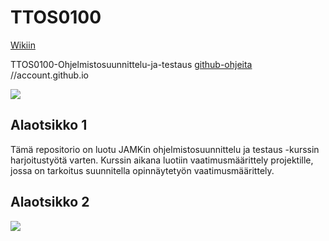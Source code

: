 # TTOS0100

[Wikiin](https://github.com/JanneJarvine/TTOS0100/wiki)

TTOS0100-Ohjelmistosuunnittelu-ja-testaus
[github-ohjeita](https://guides.github.com/features/mastering-markdown/)
//account.github.io

![](https://i0.wp.com/laughingsquid.com/wp-content/uploads/0367.jpg?resize=525%2C300&ssl=1)

## Alaotsikko 1
<!-- start slipsum code -->

Tämä repositorio on luotu JAMKin ohjelmistosuunnittelu ja testaus -kurssin harjoitustyötä varten. 
Kurssin aikana luotiin vaatimusmäärittely projektille, jossa on tarkoitus suunnitella opinnäytetyön vaatimusmäärittely.

<!-- end slipsum code -->

## Alaotsikko 2

![](https://upload.wikimedia.org/wikipedia/en/4/46/JAMK.png)
